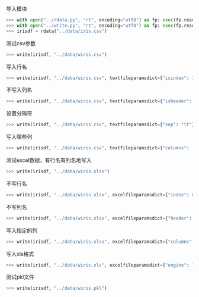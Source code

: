 导入模块
```python
>>> with open("../rdata.py", "rt", encoding="utf8") as fp: exec(fp.read())
>>> with open("../write.py", "rt", encoding="utf8") as fp: exec(fp.read())
>>> irisdf = rdata("../data/iris.csv")
```

测试csv参数
```python
>>> write(irisdf, "../data/wiris.csv")
```

写入行名
```python
>>> write(irisdf, "../data/wiris.csv", textfileparamsdict={"isindex": 1})
```

不写入列名
```python
>>> write(irisdf, "../data/wiris.csv", textfileparamsdict={"isheader": 0})
```

设置分隔符
```python
>>> write(irisdf, "../data/wiris.csv", textfileparamsdict={"sep": "\t"})
```

写入哪些列
```python
>>> write(irisdf, "../data/wiris.csv", textfileparamsdict={"columns": ["Petal.Length", "Petal.Width", "Species"]})
```

测试excel数据，有行名有列名地写入
```python
>>> write(irisdf, "../data/wiris.xlsx")
```

不写行名
```python
>>> write(irisdf, "../data/wiris.xlsx", excelfileparamsdict={"index": 0})
```

不写列名
```python
>>> write(irisdf, "../data/wiris.xlsx", excelfileparamsdict={"header": 0})
```

写入指定的列
```python
>>> write(irisdf, "../data/wiris.xlsx", excelfileparamsdict={"columns": ["Petal.Length", "Petal.Width", "Species"]})
```

写入xls格式
```python
>>> write(irisdf, "../data/wiris.xls", excelfileparamsdict={"engine": "xlsxwriter"})
```

测试pkl文件
```python
>>> write(irisdf, "../data/wiris.pkl")
```
